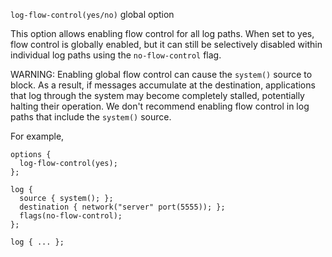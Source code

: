 `log-flow-control(yes/no)` global option

This option allows enabling flow control for all log paths. When set to yes,
flow control is globally enabled, but it can still be selectively disabled
within individual log paths using the `no-flow-control` flag.

WARNING: Enabling global flow control can cause the `system()` source to block.
As a result, if messages accumulate at the destination, applications that log
through the system may become completely stalled, potentially halting their
operation. We don't recommend enabling flow control in log paths that
include the `system()` source.

For example,

```
options {
  log-flow-control(yes);
};

log {
  source { system(); };
  destination { network("server" port(5555)); };
  flags(no-flow-control);
};

log { ... };
```
